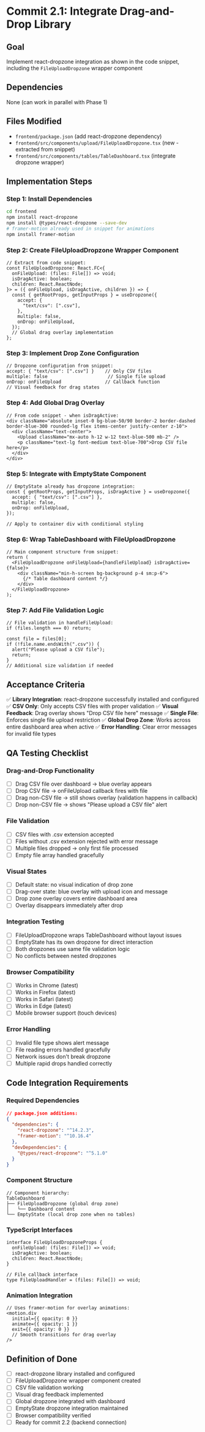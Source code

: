 # Commit 2.1: Integrate Drag-and-Drop Library

## Goal
Implement react-dropzone integration as shown in the code snippet, including the `FileUploadDropzone` wrapper component

## Dependencies
None (can work in parallel with Phase 1)

## Files Modified
- `frontend/package.json` (add react-dropzone dependency)
- `frontend/src/components/upload/FileUploadDropzone.tsx` (new - extracted from snippet)
- `frontend/src/components/tables/TableDashboard.tsx` (integrate dropzone wrapper)

## Implementation Steps

### Step 1: Install Dependencies
```bash
cd frontend
npm install react-dropzone
npm install @types/react-dropzone --save-dev
# framer-motion already used in snippet for animations
npm install framer-motion
```

### Step 2: Create FileUploadDropzone Wrapper Component
```tsx
// Extract from code snippet:
const FileUploadDropzone: React.FC<{
  onFileUpload: (files: File[]) => void;
  isDragActive: boolean;
  children: React.ReactNode;
}> = ({ onFileUpload, isDragActive, children }) => {
  const { getRootProps, getInputProps } = useDropzone({
    accept: {
      "text/csv": [".csv"],
    },
    multiple: false,
    onDrop: onFileUpload,
  });
  // Global drag overlay implementation
};
```

### Step 3: Implement Drop Zone Configuration
```tsx
// Dropzone configuration from snippet:
accept: { "text/csv": [".csv"] }    // Only CSV files
multiple: false                      // Single file upload
onDrop: onFileUpload                // Callback function
// Visual feedback for drag states
```

### Step 4: Add Global Drag Overlay
```tsx
// From code snippet - when isDragActive:
<div className="absolute inset-0 bg-blue-50/90 border-2 border-dashed border-blue-300 rounded-lg flex items-center justify-center z-10">
  <div className="text-center">
    <Upload className="mx-auto h-12 w-12 text-blue-500 mb-2" />
    <p className="text-lg font-medium text-blue-700">Drop CSV file here</p>
  </div>
</div>
```

### Step 5: Integrate with EmptyState Component
```tsx
// EmptyState already has dropzone integration:
const { getRootProps, getInputProps, isDragActive } = useDropzone({
  accept: { "text/csv": [".csv"] },
  multiple: false,
  onDrop: onFileUpload,
});

// Apply to container div with conditional styling
```

### Step 6: Wrap TableDashboard with FileUploadDropzone
```tsx
// Main component structure from snippet:
return (
  <FileUploadDropzone onFileUpload={handleFileUpload} isDragActive={false}>
    <div className="min-h-screen bg-background p-4 sm:p-6">
      {/* Table dashboard content */}
    </div>
  </FileUploadDropzone>
);
```

### Step 7: Add File Validation Logic
```tsx
// File validation in handleFileUpload:
if (files.length === 0) return;

const file = files[0];
if (!file.name.endsWith(".csv")) {
  alert("Please upload a CSV file");
  return;
}
// Additional size validation if needed
```

## Acceptance Criteria

✅ **Library Integration**: react-dropzone successfully installed and configured
✅ **CSV Only**: Only accepts CSV files with proper validation
✅ **Visual Feedback**: Drag overlay shows "Drop CSV file here" message
✅ **Single File**: Enforces single file upload restriction
✅ **Global Drop Zone**: Works across entire dashboard area when active
✅ **Error Handling**: Clear error messages for invalid file types

## QA Testing Checklist

### Drag-and-Drop Functionality
- [ ] Drag CSV file over dashboard → blue overlay appears
- [ ] Drop CSV file → onFileUpload callback fires with file
- [ ] Drag non-CSV file → still shows overlay (validation happens in callback)
- [ ] Drop non-CSV file → shows "Please upload a CSV file" alert

### File Validation
- [ ] CSV files with .csv extension accepted
- [ ] Files without .csv extension rejected with error message
- [ ] Multiple files dropped → only first file processed
- [ ] Empty file array handled gracefully

### Visual States
- [ ] Default state: no visual indication of drop zone
- [ ] Drag-over state: blue overlay with upload icon and message
- [ ] Drop zone overlay covers entire dashboard area
- [ ] Overlay disappears immediately after drop

### Integration Testing
- [ ] FileUploadDropzone wraps TableDashboard without layout issues
- [ ] EmptyState has its own dropzone for direct interaction
- [ ] Both dropzones use same file validation logic
- [ ] No conflicts between nested dropzones

### Browser Compatibility
- [ ] Works in Chrome (latest)
- [ ] Works in Firefox (latest)
- [ ] Works in Safari (latest)
- [ ] Works in Edge (latest)
- [ ] Mobile browser support (touch devices)

### Error Handling
- [ ] Invalid file type shows alert message
- [ ] File reading errors handled gracefully
- [ ] Network issues don't break dropzone
- [ ] Multiple rapid drops handled correctly

## Code Integration Requirements

### Required Dependencies
```json
// package.json additions:
{
  "dependencies": {
    "react-dropzone": "^14.2.3",
    "framer-motion": "^10.16.4"
  },
  "devDependencies": {
    "@types/react-dropzone": "^5.1.0"
  }
}
```

### Component Structure
```tsx
// Component hierarchy:
TableDashboard
├── FileUploadDropzone (global drop zone)
│   └── Dashboard content
└── EmptyState (local drop zone when no tables)
```

### TypeScript Interfaces
```tsx
interface FileUploadDropzoneProps {
  onFileUpload: (files: File[]) => void;
  isDragActive: boolean;
  children: React.ReactNode;
}

// File callback interface
type FileUploadHandler = (files: File[]) => void;
```

### Animation Integration
```tsx
// Uses framer-motion for overlay animations:
<motion.div
  initial={{ opacity: 0 }}
  animate={{ opacity: 1 }}
  exit={{ opacity: 0 }}
  // Smooth transitions for drag overlay
/>
```

## Definition of Done
- [ ] react-dropzone library installed and configured
- [ ] FileUploadDropzone wrapper component created
- [ ] CSV file validation working
- [ ] Visual drag feedback implemented
- [ ] Global dropzone integrated with dashboard
- [ ] EmptyState dropzone integration maintained
- [ ] Browser compatibility verified
- [ ] Ready for commit 2.2 (backend connection) 